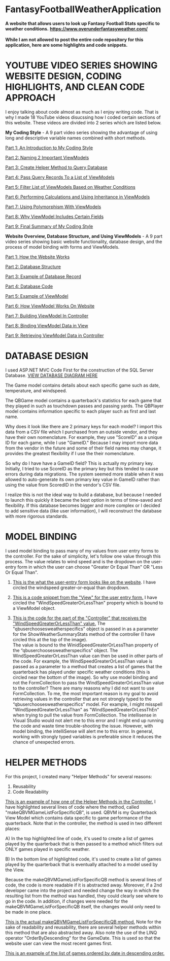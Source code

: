 # FantasyFootballWeatherApplication
<b>A website that allows users to look up Fantasy Football Stats specific to weather conditions.</b>
<b>https://www.overunderfantasyweather.com/</b>
<br><br><b>While I am not allowed to post the entire code repository for this application, here are some highlights and code snippets.</b>

<b><h1><a id="DBDesign">YOUTUBE VIDEO SERIES SHOWING WEBSITE DESIGN, CODING HIGHLIGHTS, AND CLEAN CODE APPROACH</a></h1></b>

I enjoy talking about code almost as much as I enjoy writing code.  That is why I made 18 YouTube videos disucssing how I coded certain sections of this website.  These videos are divided into 2 series which are listed below.

<b>My Coding Style</b> - A 9 part video series showing the advantage of using long and descriptive variable names combined with short methods. 

<a href="https://www.youtube.com/watch?v=ia_3N-EiekQ">Part 1: An Introduction to My Coding Style</a>

<a href="https://www.youtube.com/watch?v=mWpimqtJt4Y">Part 2: Naming 2 Important ViewModels</a>

<a href="https://www.youtube.com/watch?v=xM_DcRNaBRw&t=153s">Part 3: Create Helper Method to Query Database</a>

<a href="https://www.youtube.com/watch?v=JtLzyGSdn_Q">Part 4: Pass Query Records To a List of ViewModels</a>

<a href="https://www.youtube.com/watch?v=8TEbi1wLJC4">Part 5: Filter List of ViewModels Based on Weather Conditions</a>

<a href="https://www.youtube.com/watch?v=4POUkZv1bQI">Part 6: Performing Calculations and Using Inheritance in ViewModels</a>

<a href="https://www.youtube.com/watch?v=d3F4iwkJ_ac">Part 7: Using Polymorphism With ViewModels</a>

<a href="https://www.youtube.com/watch?v=HUEHPfVxcH4">Part 8: Why ViewModel Includes Certain Fields</a>

<a href="https://www.youtube.com/watch?v=1KTsrCnfeq0">Part 9: Final Summary of My Coding Style</a>



<b>Website Overview, Database Structure, and Using ViewModels</b> - A 9 part video series showing basic website functionality, database design, and the process of model binding with forms and ViewModels.

<a href="https://www.youtube.com/watch?v=IiDshJ2hZ20">Part 1: How the Website Works</a>

<a href="https://www.youtube.com/watch?v=5ulDdM2po0A&t=6s">Part 2: Database Structure</a>

<a href="https://www.youtube.com/watch?v=aUBeMpf8d_w">Part 3: Example of Database Record</a>

<a href="https://www.youtube.com/watch?v=Duptc5TROWU">Part 4: Database Code</a>

<a href="https://www.youtube.com/watch?v=urB3gbKbI0k&t=2s">Part 5: Example of ViewModel</a>

<a href="https://www.youtube.com/watch?v=ul8jzQemPOs">Part 6: How ViewModel Works On Website</a>

<a href="https://www.youtube.com/watch?v=cV8_IqvqzeU">Part 7: Building ViewModel In Controller</a>

<a href="https://www.youtube.com/watch?v=5AKC4vLtaPw">Part 8: Binding ViewModel Data in View</a>

<a href="https://www.youtube.com/watch?v=tOgIONB5Aoc">Part 9: Retrieving ViewModel Data in Controller</a>


<b><h1><a id="DBDesign">DATABASE DESIGN</a></h1></b>

I used ASP.NET MVC Code First for the construction of the SQL Server Database. <a href="https://github.com/pmangione/FantasyFootballWeatherApplication/blob/master/DBDiagram.PNG">VIEW DATABASE DIAGRAM HERE</a> 

The Game model contains details about each specific game such as date, temperature, and windspeed.  

The QBGame model contains a quarterback's statistics for each game that they played in such as touchdown passes and passing yards.  The QBPlayer model contains information specific to each player such as first and last name. 

Why does it look like there are 2 primary keys for each model? I import this data from a CSV file which I purchased from an outside vendor, and they have their own nomenclature.  For example, they use "ScoreID" as a unique ID for each game, while I use "GameID."  Because I may import more data from the vendor in the future and some of their field names may change, it provides the greatest flexibility if I use the their nomenclature.  

So why do I have have a GameID field? This is actually my primary key.  Initially, I tried to use ScoreID as the primary key but this tended to cause errors during data migrations.  The system seemed more stable when it was allowed to auto-generate its own primary key value in GameID rather than using the value from ScoredID in the vendor's CSV file. 

I realize this is not the ideal way to build a database, but because I needed to launch this quickly it became the best option in terms of time-saved and flexibility.  If this database becomes bigger and more complex or I decided to add sensitive data (like user information), I will reconstruct the database with more rigorous standards.   

<b><h1><a id="ModelBinding">MODEL BINDING</a></h1></b>

I used model binding to pass many of my values from user entry forms to the controller.  For the sake of simplicity, let's follow one value through this process. The value relates to wind speed and is the dropdown on the user-entry form in which the user can choose "Greater Or Equal Than" OR "Less Or Equal Than". 

1) <a href="https://github.com/pmangione/FantasyFootballWeatherApplication/blob/master/UserEntryFormWebsiteScreenShot.PNG">  This is the what the user-entry form looks like on the website</a>.  I have circled the windspeed greater-or-equal than dropdown.

2) <a href="https://github.com/pmangione/FantasyFootballWeatherApplication/blob/master/BindingExampleOnUserEntryForm.JPG"> This is a code snippet from the "View" for the user entry form.</a>  I have circled the "WindSpeedGreaterOrLessThan" property which is bound to a ViewModel object. 

3) <a href="https://github.com/pmangione/FantasyFootballWeatherApplication/blob/master/BindingExampleInController.JPG"> This is the code for the part of the "Controller" that receives the "WindSpeedGreaterOrLessThan" value.</a> The "qbuserchoosesweatherspecifics" object is passed in as a parameter for the ShowWeatherSummaryStats method of the controller (I have circled this at the top of the image).   
The value is bound to the WinidSpeedGreaterOrLessThan property of the “qbuserchoosesweatherspecifics" object. The WindSpeedGreaterOrLessThan value can then be used in other parts of the code.   For example, the WindSpeedGreaterOrLessThan value is passed as a parameter to a method that creates a list of games that the quarterback has played under specific weather conditions (this is circled near the bottom of the image).
So why use model binding and not the FormCollection to pass the WindSpeedGreaterOrLessThan value to the controller? There are many reasons why I did not want to use FormCollection. To me, the most important reason is my goal to avoid retrieving values in the controller that are not strongly typed to the “qbuserchoosesweatherspecifics” model. For example, I might misspell "WindSpeedGreaterOrLessThan" as "WindSpeedGreaterOrLessThEn" when trying to pull the value from FormCollection. The intellisense in Visual Studio would not alert me to this error and I might end up running the code and waste time trouble-shooting the issue. However, with model binding, the intelliSense will alert me to this error.  In general, working with strongly typed variables is preferable since it reduces the chance of unexpected errors. 



<b><h1><a id="HelperMethods">HELPER METHODS</h1></b>

For this project, I created many "Helper Methods" for several reasons:
1) Reusability
2) Code Readability

<a href="https://github.com/pmangione/FantasyFootballWeatherApplication/blob/master/HelperUsedInControllerCorrect.PNG"> This is an example of how one of the Helper Methods in the Controller.</a>  I have highlighted several lines of code where the method, called "makeQBVMGameListForSpecificQB", is used.  QBVM is my Quarterback View Model which contains data specific to game performance of the quarterback.  Note that in the controller, the method is used in two different places:  

A) In the top highlighted line of code, it's used to create a list of games played by the quarterback that is then passed to a method which filters out ONLY games played in specific weather.

B) In the bottom line of highlighted code, it's used to create a list of games played by the quarterback that is eventually attached to a model used by the View. 

Because the makeQBVMGameListForSpecificQB method is several lines of code, the code is more readable if it is abstracted away.  Moreover, if a 2nd developer came into the project and needed change the way in which the resulting list from the method was handled, they could clearly see where to go in the code.     In addition, if changes were needed for the makeQBVMGameListForSpecificQB itself, the changes would only need to be made in one place.

<a href="https://github.com/pmangione/FantasyFootballWeatherApplication/blob/master/HelperMethodMakeQBVmGameList.PNG"> This is the actual makeQBVMGameListForSpecificQB method.</a>  Note for the sake of readability and reusability, there are several helper methods within this method that are also abstracted away.  Also note the use of the LINQ operator "OrderByDescending" for the GameDate.  This is used so that the website user can view the most recent games first.    

<a href="https://github.com/pmangione/FantasyFootballWeatherApplication/blob/master/ScreenShotGamesByQB.PNG"> This is an example of the list of games ordered by date in descending order.</a>



